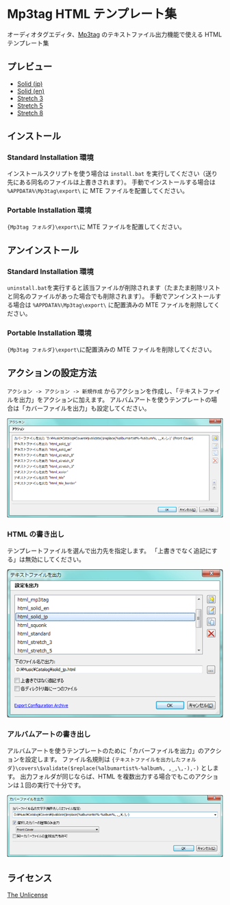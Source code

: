 # Mp3tag HTML テンプレート集

オーディオタグエディタ、[Mp3tag](https://www.mp3tag.de/) のテキストファイル出力機能で使える HTML テンプレート集

## プレビュー

- [Solid (jp)](https://curegit.github.io/mp3tag-html-collection/solid_jp.html)
- [Solid (en)](https://curegit.github.io/mp3tag-html-collection/solid_en.html)
- [Stretch 3](https://curegit.github.io/mp3tag-html-collection/stretch_3.html)
- [Stretch 5](https://curegit.github.io/mp3tag-html-collection/stretch_5.html)
- [Stretch 8](https://curegit.github.io/mp3tag-html-collection/stretch_8.html)

## インストール

### Standard Installation 環境

インストールスクリプトを使う場合は `install.bat` を実行してください（送り先にある同名のファイルは上書きされます）。
手動でインストールする場合は `%APPDATA%\Mp3tag\export\` に MTE ファイルを配置してください。

### Portable Installation 環境

`{Mp3tag フォルダ}\export\`に MTE ファイルを配置してください。

## アンインストール

### Standard Installation 環境

`uninstall.bat`を実行すると該当ファイルが削除されます（たまたま削除リストと同名のファイルがあった場合でも削除されます）。
手動でアンインストールする場合は `%APPDATA%\Mp3tag\export\` に配置済みの MTE ファイルを削除してください。

### Portable Installation 環境

`{Mp3tag フォルダ}\export\`に配置済みの MTE ファイルを削除してください。

## アクションの設定方法

`アクション -> アクション -> 新規作成` からアクションを作成し、「テキストファイルを出力」をアクションに加えます。
アルバムアートを使うテンプレートの場合は「カバーファイルを出力」も設定してください。

![アクション](img/action.png)

### HTML の書き出し

テンプレートファイルを選んで出力先を指定します。
「上書きでなく追記にする」は無効にしてください。

![テキストファイルを出力](img/text.png)

### アルバムアートの書き出し

アルバムアートを使うテンプレートのために「カバーファイルを出力」のアクションを設定します。
ファイル名規則は `{テキストファイルを出力したフォルダ}\covers\$validate($replace(%albumartist%-%album%, ,_,\,-),-)` とします。
出力フォルダが同じならば、HTML を複数出力する場合でもこのアクションは１回の実行で十分です。

![カバーファイルを出力](img/cover.png)

## ライセンス

[The Unlicense](LICENSE)
